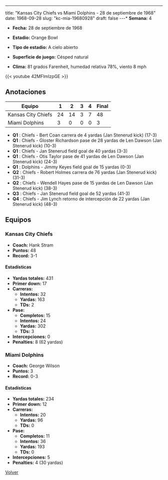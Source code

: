 ---
title: "Kansas City Chiefs vs Miami Dolphins - 28 de septiembre de 1968"
date: 1968-09-28
slug: "kc-mia-19680928"
draft: false
---* **Semana:** 4
* **Fecha:** 28 de septiembre de 1968

* **Estadio:** Orange Bowl
* **Tipo de estadio:** A cielo abierto
* **Superficie de juego:** Césped natural
* **Clima:** 81 grados Farenheit, humedad relativa 78%, viento 8 mph

{{< youtube 42MFlmIzpGE >}}


## Anotaciones
| Equipo | 1 | 2 | 3 | 4 | Final |
|--------|---|---|---|---|-------|
| Kansas City Chiefs  | 24 | 14 | 3 | 7  | 48 |
| Miami Dolphins  | 3 | 0 | 0 | 0  | 3 |
* **Q1** : Chiefs - Bert Coan carrera de 4 yardas (Jan Stenerud kick) (17-3)
* **Q1** : Chiefs - Gloster Richardson pase de 28 yardas de Len Dawson (Jan Stenerud kick) (10-3)
* **Q1** : Chiefs - Jan Stenerud field goal de 40 yardas (3-3)
* **Q1** : Chiefs - Otis Taylor pase de 41 yardas de Len Dawson (Jan Stenerud kick) (24-3)
* **Q1** : Dolphins - Jimmy Keyes field goal de 15 yardas (0-3)
* **Q2** : Chiefs - Robert Holmes carrera de 76 yardas (Jan Stenerud kick) (31-3)
* **Q2** : Chiefs - Wendell Hayes pase de 15 yardas de Len Dawson (Jan Stenerud kick) (38-3)
* **Q3** : Chiefs - Jan Stenerud field goal de 52 yardas (41-3)
* **Q4** : Chiefs - Jim Lynch retorno de intercepción de 22 yardas (Jan Stenerud kick) (48-3)


## Equipos


### Kansas City Chiefs
* **Coach:** Hank Stram
* **Puntos:** 48
* **Record:** 3-1
#### Estadísticas
* **Yardas totales:** 431
* **Primer down:** 17
* **Carreras:**
  * **Intentos:** 32
  * **Yardas:** 163
  * **TDs:** 2
* **Pase:**
  * **Completos:** 15
  * **Intentos:** 24
  * **Yardas:** 302
  * **TDs:** 3
* **Intercepciones:** 0
* **Penalties:** 8 (62 yardas)

### Miami Dolphins
* **Coach:** George Wilson
* **Puntos:** 3
* **Record:** 0-3
#### Estadísticas
* **Yardas totales:** 234
* **Primer down:** 12
* **Carreras:**
  * **Intentos:** 20
  * **Yardas:** 96
  * **TDs:** 0
* **Pase:**
  * **Completos:** 11
  * **Intentos:** 36
  * **Yardas:** 193
  * **TDs:** 0
* **Intercepciones:** 5
* **Penalties:** 4 (30 yardas)


[Volver](/historia/1968)
